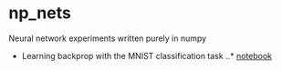 # np_nets
Neural network experiments written purely in numpy

* Learning backprop with the MNIST classification task
..* [notebook](https://nbviewer.jupyter.org/github/greydanus/np_nets/blob/master/mnist_nn.ipynb)
